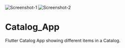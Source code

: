 ![Screenshot-1](https://user-images.githubusercontent.com/62950811/211344481-1bf75a8d-7589-4936-bafb-0240dcef9062.jpg)
![Screenshot-2](https://user-images.githubusercontent.com/62950811/211344497-3ee51d0d-f5f7-4d2f-bb02-bafccfb393d4.jpg)
# Catalog_App
Flutter Catalog App showing different items in a Catalog.
